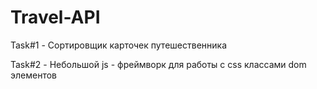 # Travel-API

Task#1 - Сортировщик карточек путешественника

Task#2 - Небольшой js - фреймворк для работы с css классами dom элементов



